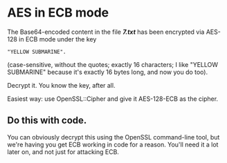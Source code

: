 AES in ECB mode
==========================
The Base64-encoded content in the file ***7.txt*** has been encrypted via AES-128 in ECB mode under the key
```
"YELLOW SUBMARINE".
```

(case-sensitive, without the quotes; exactly 16 characters;
I like "YELLOW SUBMARINE" because it's exactly 16 bytes long, and now you do too).

Decrypt it. You know the key, after all.

Easiest way: use OpenSSL::Cipher and give it AES-128-ECB as the cipher.


Do this with code.
------------------
You can obviously decrypt this using the OpenSSL command-line tool,
but we're having you get ECB working in code for a reason.
You'll need it a lot later on, and not just for attacking ECB.
